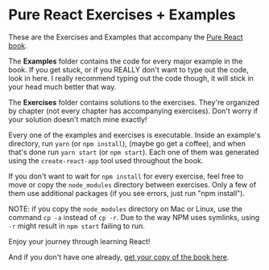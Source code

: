 # Pure React Exercises + Examples

These are the Exercises and Examples that accompany the [Pure React book](https://purereact.com).

The **Examples** folder contains the code for every major example in the book. If you get stuck, or if you REALLY don't want to type out the code, look in here. I really recommend typing out the code though, it will stick in your head much better that way.

The **Exercises** folder contains solutions to the exercises. They're organized by chapter (not every chapter has accompanying exercises). Don't worry if your solution doesn't match mine exactly!

Every one of the examples and exercises is executable. Inside an example's directory, run `yarn` (or `npm install`), (maybe go get a coffee), and when that's done run `yarn start` (or `npm start`). Each one of them was generated using the `create-react-app` tool used throughout the book.

If you don't want to wait for `npm install` for every exercise, feel free to move or copy the `node_modules` directory between exercises. Only a few of them use additional packages (if you see errors, just run "npm install").

NOTE: if you copy the `node_modules` directory on Mac or Linux, use the command `cp -a` instead of `cp -r`. Due to the way NPM uses symlinks, using `-r` might result in `npm start` failing to run.

Enjoy your journey through learning React!

And if you don't have one already, [get your copy of the book here](https://purereact.com).
